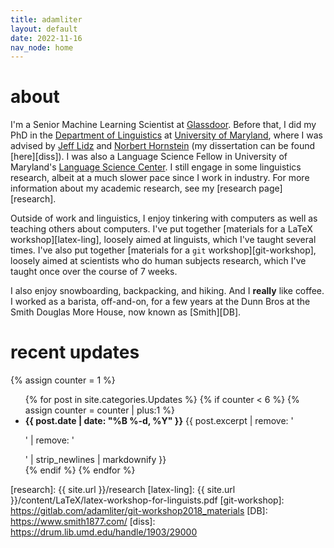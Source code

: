```yaml
---
title: adamliter
layout: default
date: 2022-11-16
nav_node: home
---
```


# about

I'm a Senior Machine Learning Scientist at [Glassdoor][gd]. Before that,
I did my PhD in the [Department of Linguistics][umd-ling] at [University
of Maryland][umd], where I was advised by [Jeff Lidz][jeff] and [Norbert
Hornstein][norbert] (my dissertation can be found [here][diss]). I was
also a Language Science Fellow in University of Maryland's [Language
Science Center][lsc]. I still engage in some linguistics research,
albeit at a much slower pace since I work in industry. For more
information about my academic research, see my [research
page][research].

Outside of work and linguistics, I enjoy tinkering with computers as
well as teaching others about computers. I've put together [materials
for a LaTeX workshop][latex-ling], loosely aimed at linguists, which
I've taught several times. I've also put together [materials for a `git`
workshop][git-workshop], loosely aimed at scientists who do human
subjects research, which I've taught once over the course of 7 weeks.

I also enjoy snowboarding, backpacking, and hiking. And I **really**
like coffee.  I worked as a barista, off-and-on, for a few years at the
Dunn Bros at the Smith Douglas More House, now known as [Smith][DB].

# recent updates

{% assign counter = 1 %}

<ul>
{% for post in site.categories.Updates %}
{% if counter < 6 %}
{% assign counter = counter | plus:1 %}
<li>
  <strong>{{ post.date | date: "%B %-d, %Y" }}</strong>
  {{ post.excerpt | remove: '<p>' | remove: '</p>' | strip_newlines | markdownify }}
</li>
{% endif %}
{% endfor %}
</ul>


<!-- links -->
[gd]: https://www.glassdoor.com/index.htm
[umd-ling]: https://linguistics.umd.edu/
[umd]: https://umd.edu/
[jeff]: https://jefflidz.com
[norbert]: https://linguistics.umd.edu/directory/norbert-hornstein
[lsc]: https://languagescience.umd.edu/
[research]: {{ site.url }}/research
[latex-ling]: {{ site.url }}/content/LaTeX/latex-workshop-for-linguists.pdf
[git-workshop]: https://gitlab.com/adamliter/git-workshop2018_materials
[DB]: https://www.smith1877.com/
[diss]: https://drum.lib.umd.edu/handle/1903/29000


<!-- Local Variables: -->
<!-- mode: markdown -->
<!-- coding: utf-8 -->
<!-- fill-column: 72 -->
<!-- End: -->
